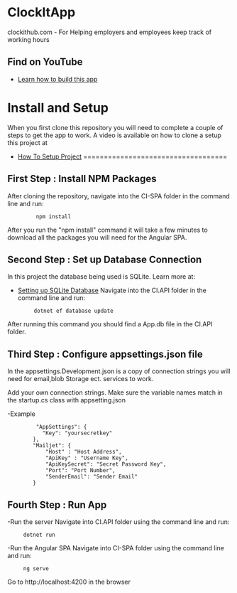# ClockItApp
 clockithub.com - For Helping employers and employees keep track of working hours

## Find on YouTube
* [Learn how to build this app ](https://www.youtube.com/watch?v=rcq4SlD2JLY)

 # Install and Setup
 When you first clone this repository you will need to complete a couple of steps to get the app to work. A video is available on how to clone a setup this project at 
 * [How To Setup Project](https://youtu.be/rcq4SlD2JLY?t=274)
 ===================================

 ## First Step : Install NPM Packages
 After cloning the repository, navigate into the CI-SPA folder in the command line and run:
  
             npm install
    
 After you run the "npm install" command it will take a few minutes to download all the packages you will need for the Angular SPA.

## Second Step : Set up Database Connection
In this project the database being used is SQLite. Learn more at:
* [Setting up SQLite Database](https://youtu.be/94SJeOM5R1U?t=620) 
Navigate into the CI.API folder in the command line and run:

           dotnet ef database update

After running this command you should find a App.db file in the CI.API folder. 

## Third Step : Configure appsettings.json file
In the appsettings.Development.json is a copy of connection strings you will need for email,blob Storage ect. services to work.

Add your own connection strings. Make sure the variable names match in the startup.cs class with appsetting.json

-Example
  
             "AppSettings": {
               "Key": "yoursecretkey"
            },
            "Mailjet": {
                "Host" : "Host Address",
                "ApiKey" : "Username Key",
                "ApiKeySecret": "Secret Password Key",
                "Port": "Port Number",
                "SenderEmail": "Sender Email"
            }

## Fourth Step : Run App

-Run the server
Navigate into CI.API folder using the command line and run:

         dotnet run

-Run the Angular SPA
Navigate into CI-SPA folder using the command line and run:

         ng serve

Go to http://localhost:4200 in the browser





